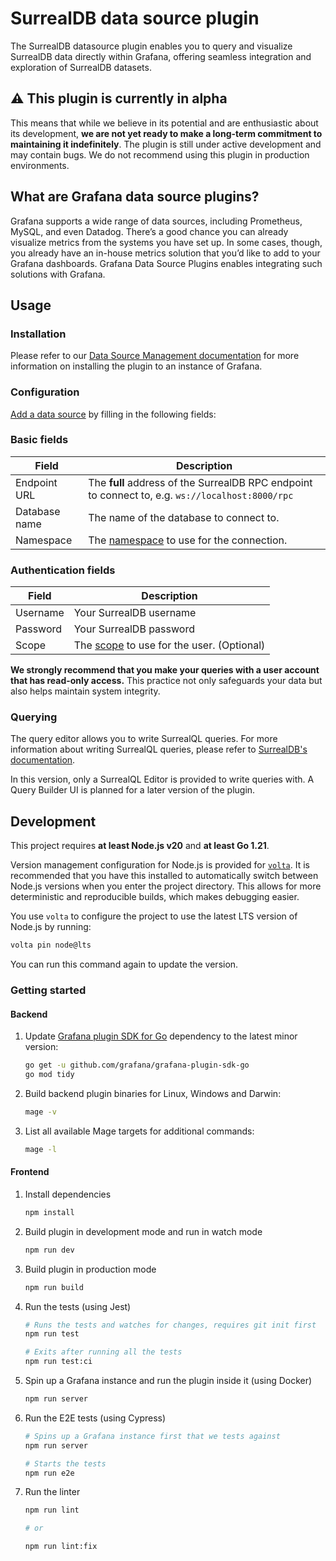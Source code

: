 # SurrealDB data source plugin

The SurrealDB datasource plugin enables you to query and visualize SurrealDB data directly within Grafana, offering seamless integration and exploration of SurrealDB datasets.

## ⚠️ This plugin is currently in alpha

This means that while we believe in its potential and are enthusiastic about its development, **we are not yet ready to make a long-term commitment to maintaining it indefinitely**. The plugin is still under active development and may contain bugs. We do not recommend using this plugin in production environments.

## What are Grafana data source plugins?

Grafana supports a wide range of data sources, including Prometheus, MySQL, and even Datadog. There’s a good chance you can already visualize metrics from the systems you have set up. In some cases, though, you already have an in-house metrics solution that you’d like to add to your Grafana dashboards. Grafana Data Source Plugins enables integrating such solutions with Grafana.

## Usage

### Installation

Please refer to our [Data Source Management documentation](https://grafana.com/docs/grafana/latest/administration/data-source-management/) for more information on installing the plugin to an instance of Grafana.

### Configuration

[Add a data source](https://grafana.com/docs/grafana/latest/datasources/add-a-data-source/) by filling in the following fields:

### Basic fields

| Field           | Description                                                                                                       |
| --------------- | ----------------------------------------------------------------------------------------------------------------- |
| Endpoint URL    | The **full** address of the SurrealDB RPC endpoint to connect to, e.g. `ws://localhost:8000/rpc`                  |
| Database name   | The name of the database to connect to.                                                                           |
| Namespace       | The [namespace](https://docs.surrealdb.com/docs/surrealql/statements/define/namespace) to use for the connection. |

### Authentication fields

| Field            | Description                                                                                                     |
| ---------------- | --------------------------------------------------------------------------------------------------------------- |
| Username         | Your SurrealDB username                                                                                         |
| Password         | Your SurrealDB password                                                                                         |
| Scope            | The [scope](https://docs.surrealdb.com/docs/surrealql/statements/define/scope/) to use for the user. (Optional) |

**We strongly recommend that you make your queries with a user account that has read-only access.** This practice not only safeguards your data but also helps maintain system integrity.

### Querying

The query editor allows you to write SurrealQL queries. For more information about writing SurrealQL queries, please refer to [SurrealDB's documentation](https://docs.surrealdb.com/docs/surrealql/overview).

In this version, only a SurrealQL Editor is provided to write queries with. A Query Builder UI is planned for a later version of the plugin.

## Development

This project requires **at least Node.js v20** and **at least Go 1.21**.

Version management configuration for Node.js is provided for [`volta`](https://volta.sh/). It is recommended that you have this installed to automatically switch between Node.js versions when you enter the project directory. This allows for more deterministic and reproducible builds, which makes debugging easier.

You use `volta` to configure the project to use the latest LTS version of Node.js by running:

```bash
volta pin node@lts
```

You can run this command again to update the version.

### Getting started

#### Backend

1. Update [Grafana plugin SDK for Go](https://grafana.com/docs/grafana/latest/developers/plugins/backend/grafana-plugin-sdk-for-go/) dependency to the latest minor version:

   ```bash
   go get -u github.com/grafana/grafana-plugin-sdk-go
   go mod tidy
   ```

2. Build backend plugin binaries for Linux, Windows and Darwin:

   ```bash
   mage -v
   ```

3. List all available Mage targets for additional commands:

   ```bash
   mage -l
   ```

#### Frontend

1. Install dependencies

   ```bash
   npm install
   ```

2. Build plugin in development mode and run in watch mode

   ```bash
   npm run dev
   ```

3. Build plugin in production mode

   ```bash
   npm run build
   ```

4. Run the tests (using Jest)

   ```bash
   # Runs the tests and watches for changes, requires git init first
   npm run test

   # Exits after running all the tests
   npm run test:ci
   ```

5. Spin up a Grafana instance and run the plugin inside it (using Docker)

   ```bash
   npm run server
   ```

6. Run the E2E tests (using Cypress)

   ```bash
   # Spins up a Grafana instance first that we tests against
   npm run server

   # Starts the tests
   npm run e2e
   ```

7. Run the linter

   ```bash
   npm run lint

   # or

   npm run lint:fix
   ```
